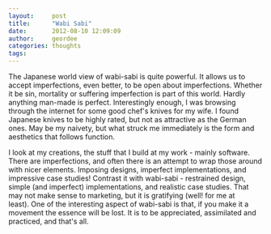 ```yaml
---
layout:     post
title:      "Wabi Sabi"
date:       2012-08-10 12:09:09
author:     geordee
categories: thoughts
tags:       
---
```


The Japanese world view of wabi-sabi is quite powerful. It allows us to accept imperfections, even better, to be open about imperfections. Whether it be sin, mortality or suffering imperfection is part of this world. Hardly anything man-made is perfect. Interestingly enough, I was browsing through the internet for some good chef's knives for my wife. I found Japanese knives to be highly rated, but not as attractive as the German ones. May be my naivety, but what struck me immediately is the form and aesthetics that follows function.

I look at my creations, the stuff that I build at my work - mainly software. There are imperfections, and often there is an attempt to wrap those around with nicer elements. Imposing designs, imperfect implementations, and impressive case studies! Contrast it with wabi-sabi - restrained design, simple (and imperfect) implementations, and realistic case studies. That may not make sense to marketing, but it is gratifying (well! for me at least). One of the interesting aspect of wabi-sabi is that, if you make it a movement the essence will be lost. It is to be appreciated, assimilated and practiced, and that's all.
